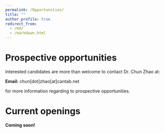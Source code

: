 ```yaml
---
permalink: /Opportunities/
title: ""
author_profile: true
redirect_from:
  - /md/
  - /markdown.html
---
```


# Prospective opportunities

Interested candidates are more than welcome to contact Dr. Chun Zhao at:  

<b>Email:</b> chun[dot]zhao[at]cantab.net

for more information regarding to prospective opportunities.

# Current openings

<b>Coming soon!</b>
